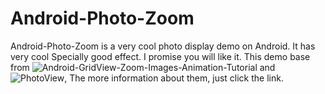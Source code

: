 Android-Photo-Zoom
==================

Android-Photo-Zoom is a very cool photo display demo on Android. It has very cool Specially good effect. I promise you will like it.
This demo base from ![Android-GridView-Zoom-Images-Animation-Tutorial](https://github.com/AndroidBegin/Android-GridView-Zoom-Images-Animation-Tutorial) and ![PhotoView](https://github.com/chrisbanes/PhotoView),
The more information about them, just click the link. 
